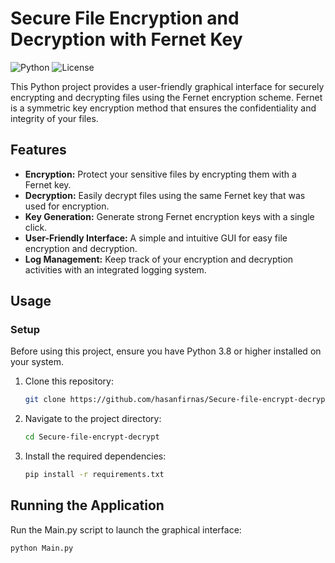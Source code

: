 # Secure File Encryption and Decryption with Fernet Key

![Python](https://img.shields.io/badge/Python-3.8%2B-blue)
![License](https://img.shields.io/badge/License-MIT-green)

This Python project provides a user-friendly graphical interface for securely encrypting and decrypting files using the Fernet encryption scheme. Fernet is a symmetric key encryption method that ensures the confidentiality and integrity of your files.

## Features

- **Encryption:** Protect your sensitive files by encrypting them with a Fernet key.
- **Decryption:** Easily decrypt files using the same Fernet key that was used for encryption.
- **Key Generation:** Generate strong Fernet encryption keys with a single click.
- **User-Friendly Interface:** A simple and intuitive GUI for easy file encryption and decryption.
- **Log Management:** Keep track of your encryption and decryption activities with an integrated logging system.

## Usage

### Setup

Before using this project, ensure you have Python 3.8 or higher installed on your system.

1. Clone this repository:

   ```bash
   git clone https://github.com/hasanfirnas/Secure-file-encrypt-decrypt.git
    ```
2. Navigate to the project directory:

    ```bash
   cd Secure-file-encrypt-decrypt
    ```
3. Install the required dependencies:

   ```bash
   pip install -r requirements.txt
   ```
## Running the Application

Run the Main.py script to launch the graphical interface:

   ```bash
   python Main.py
   ```
